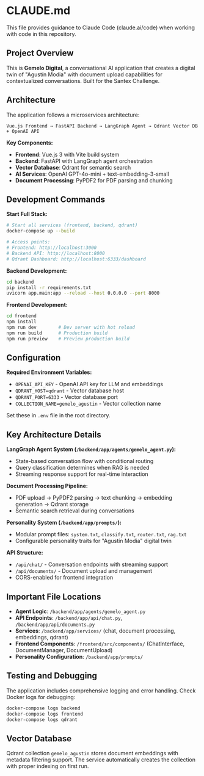 # CLAUDE.md

This file provides guidance to Claude Code (claude.ai/code) when working with code in this repository.

## Project Overview

This is **Gemelo Digital**, a conversational AI application that creates a digital twin of "Agustín Modia" with document upload capabilities for contextualized conversations. Built for the Santex Challenge.

## Architecture

The application follows a microservices architecture:
```
Vue.js Frontend → FastAPI Backend → LangGraph Agent → Qdrant Vector DB + OpenAI API
```

**Key Components:**
- **Frontend**: Vue.js 3 with Vite build system
- **Backend**: FastAPI with LangGraph agent orchestration
- **Vector Database**: Qdrant for semantic search
- **AI Services**: OpenAI GPT-4o-mini + text-embedding-3-small
- **Document Processing**: PyPDF2 for PDF parsing and chunking

## Development Commands

**Start Full Stack:**
```bash
# Start all services (frontend, backend, qdrant)
docker-compose up --build

# Access points:
# Frontend: http://localhost:3000
# Backend API: http://localhost:8000
# Qdrant Dashboard: http://localhost:6333/dashboard
```

**Backend Development:**
```bash
cd backend
pip install -r requirements.txt
uvicorn app.main:app --reload --host 0.0.0.0 --port 8000
```

**Frontend Development:**
```bash
cd frontend
npm install
npm run dev        # Dev server with hot reload
npm run build      # Production build
npm run preview    # Preview production build
```

## Configuration

**Required Environment Variables:**
- `OPENAI_API_KEY` - OpenAI API key for LLM and embeddings
- `QDRANT_HOST=qdrant` - Vector database host
- `QDRANT_PORT=6333` - Vector database port  
- `COLLECTION_NAME=gemelo_agustin` - Vector collection name

Set these in `.env` file in the root directory.

## Key Architecture Details

**LangGraph Agent System (`/backend/app/agents/gemelo_agent.py`):**
- State-based conversation flow with conditional routing
- Query classification determines when RAG is needed
- Streaming response support for real-time interaction

**Document Processing Pipeline:**
- PDF upload → PyPDF2 parsing → text chunking → embedding generation → Qdrant storage
- Semantic search retrieval during conversations

**Personality System (`/backend/app/prompts/`):**
- Modular prompt files: `system.txt`, `classify.txt`, `router.txt`, `rag.txt`
- Configurable personality traits for "Agustín Modia" digital twin

**API Structure:**
- `/api/chat/` - Conversation endpoints with streaming support
- `/api/documents/` - Document upload and management
- CORS-enabled for frontend integration

## Important File Locations

- **Agent Logic**: `/backend/app/agents/gemelo_agent.py`
- **API Endpoints**: `/backend/app/api/chat.py`, `/backend/app/api/documents.py`  
- **Services**: `/backend/app/services/` (chat, document processing, embeddings, qdrant)
- **Frontend Components**: `/frontend/src/components/` (ChatInterface, DocumentManager, DocumentUpload)
- **Personality Configuration**: `/backend/app/prompts/`

## Testing and Debugging

The application includes comprehensive logging and error handling. Check Docker logs for debugging:
```bash
docker-compose logs backend
docker-compose logs frontend
docker-compose logs qdrant
```

## Vector Database

Qdrant collection `gemelo_agustin` stores document embeddings with metadata filtering support. The service automatically creates the collection with proper indexing on first run.
